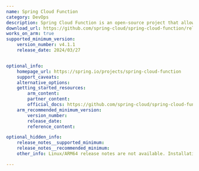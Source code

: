 ```yaml
---
name: Spring Cloud Function
category: DevOps
description: Spring Cloud Function is an open-source project that allows developers to build and deploy functions as services in a cloud-agnostic way.
download_url: https://github.com/spring-cloud/spring-cloud-function/releases
works_on_arm: true
supported_minimum_version:
    version_number: v4.1.1
    release_date: 2024/03/27


optional_info:
    homepage_url: https://spring.io/projects/spring-cloud-function
    support_caveats:
    alternative_options:
    getting_started_resources:
        arm_content:
        partner_content:
        official_docs: https://github.com/spring-cloud/spring-cloud-function#getting-started
    arm_recommended_minimum_version:
        version_number:
        release_date:
        reference_content:

optional_hidden_info:
    release_notes__supported_minimum:
    release_notes__recommended_minimum:
    other_info: Linux/ARM64 release notes are not available. Installation and testing are done via the [tar archive](https://github.com/spring-cloud/spring-cloud-function/releases/tag/v4.1.1).

---
```


